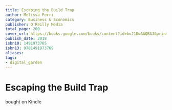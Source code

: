 ```yaml
---
title: Escaping the Build Trap
author: Melissa Perri
category: Business & Economics
publisher: O'Reilly Media
total_page: 200
cover_url: https://books.google.com/books/content?id=buJ1DwAAQBAJ&printsec=frontcover&img=1&zoom=1&edge=curl&source=gbs_api
publish_date: 2018
isbn10: 1491973765
isbn13: 9781491973769
aliases: 
tags: 
- digital_garden
---
```

# Escaping the Build Trap
bought on Kindle